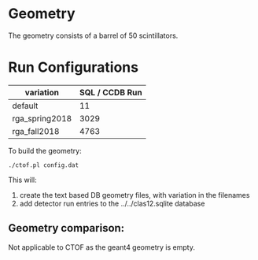 # Geometry 

The geometry consists of a barrel of 50 scintillators.

# Run Configurations

| variation      | SQL / CCDB Run | 
|----------------|----------------|
| default        | 11             | 
| rga_spring2018 | 3029           | 
| rga_fall2018   | 4763           | 

To build the geometry:

````./ctof.pl config.dat````

This will:

1. create the text based DB geometry files, with variation in the filenames
2. add detector run entries to the ../../clas12.sqlite database


## Geometry comparison:

Not applicable to CTOF as the geant4 geometry is empty.

<br/>

